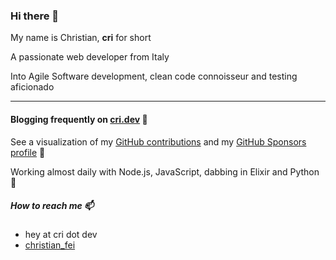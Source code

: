### Hi there 👋

My name is Christian, **cri** for short

A passionate web developer from Italy

Into Agile Software development, clean code connoisseur and testing aficionado

---

#### Blogging frequently on [cri.dev](https://cri.dev/) 📖

See a visualization of my [GitHub contributions](https://cri.dev/contributions/) and my [GitHub Sponsors profile](https://github.com/sponsors/christian-fei) 🍕

Working almost daily with Node.js, JavaScript, dabbing in Elixir and Python 🚀

##### How to reach me 📫 

- hey at cri dot dev
- [christian_fei](https://twitter.com/christian_fei)

<!--
**christian-fei/christian-fei** is a ✨ _special_ ✨ repository because its `README.md` (this file) appears on your GitHub profile.

Here are some ideas to get you started:

- 🔭 I’m currently working on ...
- 🌱 I’m currently learning ...
- 👯 I’m looking to collaborate on ...
- 🤔 I’m looking for help with ...
- 💬 Ask me about ...
- 📫 How to reach me: ...
- 😄 Pronouns: ...
- ⚡ Fun fact: ...
-->
